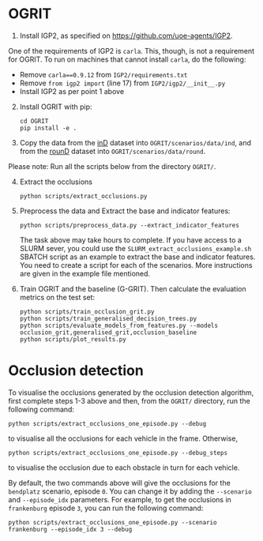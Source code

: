 # OGRIT

1) Install IGP2, as specified on https://github.com/uoe-agents/IGP2.


One of the requirements of IGP2 is `carla`. This, though, is not a requirement for OGRIT. To run on machines that cannot 
install `carla`, do the following:
- Remove `carla==0.9.12` from `IGP2/requirements.txt`
- Remove `from igp2 import` (line 17) from `IGP2/igp2/__init__.py`
- Install IGP2 as per point 1 above

2) Install OGRIT with pip: 
    ```
    cd OGRIT
    pip install -e .
    ```

3) Copy the data from the [inD](https://www.ind-dataset.com/) dataset into `OGRIT/scenarios/data/ind`, and from the [rounD](https://www.round-dataset.com/) dataset into `OGRIT/scenarios/data/round`.


Please note: Run all the scripts below from the directory `OGRIT/`.

4) Extract the occlusions
    ```
    python scripts/extract_occlusions.py
    ```

5) Preprocess the data and Extract the base and indicator features:
   ```
   python scripts/preprocess_data.py --extract_indicator_features
   ```
   
   The task above may take hours to complete. If you have access to a SLURM sever, you could use the `SLURM_extract_occlusions_example.sh` SBATCH script
as an example to extract the base and indicator features. You need to create a script for each of the scenarios. 
More instructions are given in the example file mentioned.


7) Train OGRIT and the baseline (G-GRIT). Then calculate the evaluation metrics on the test set:

    ```
    python scripts/train_occlusion_grit.py
    python scripts/train_generalised_decision_trees.py
    python scripts/evaluate_models_from_features.py --models occlusion_grit,generalised_grit,occlusion_baseline
    python scripts/plot_results.py
    ```

# Occlusion detection

To visualise the occlusions generated by the occlusion detection algorithm, first complete steps 1-3 above and then, 
from the `OGRIT/` directory, run the following command:
```
python scripts/extract_occlusions_one_episode.py --debug
```

to visualise all the occlusions for each vehicle in the frame. Otherwise, 

```
python scripts/extract_occlusions_one_episode.py --debug_steps
```

to visualise the occlusion due to each obstacle in turn for each vehicle. 

By default, the two commands above will give the occlusions for the `bendplatz` scenario, episode `0`. 
You can change it by adding the `--scenario` and `--episode_idx` parameters.
For example, to get the occlusions in `frankenburg` episode `3`, you can run the following command:
```
python scripts/extract_occlusions_one_episode.py --scenario frankenburg --episode_idx 3 --debug
```